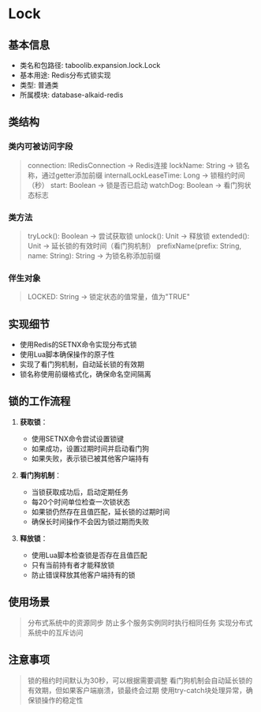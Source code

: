# Lock
## 基本信息
- 类名和包路径: taboolib.expansion.lock.Lock
- 基本用途: Redis分布式锁实现
- 类型: 普通类
- 所属模块: database-alkaid-redis

## 类结构
### 类内可被访问字段
> connection: IRedisConnection -> Redis连接
> lockName: String -> 锁名称，通过getter添加前缀
> internalLockLeaseTime: Long -> 锁租约时间（秒）
> start: Boolean -> 锁是否已启动
> watchDog: Boolean -> 看门狗状态标志

### 类方法
> tryLock(): Boolean -> 尝试获取锁
> unlock(): Unit -> 释放锁
> extended(): Unit -> 延长锁的有效时间（看门狗机制）
> prefixName(prefix: String, name: String): String -> 为锁名称添加前缀

### 伴生对象
> LOCKED: String -> 锁定状态的值常量，值为"TRUE"

## 实现细节
- 使用Redis的SETNX命令实现分布式锁
- 使用Lua脚本确保操作的原子性
- 实现了看门狗机制，自动延长锁的有效期
- 锁名称使用前缀格式化，确保命名空间隔离

## 锁的工作流程
1. **获取锁**：
   - 使用SETNX命令尝试设置锁键
   - 如果成功，设置过期时间并启动看门狗
   - 如果失败，表示锁已被其他客户端持有

2. **看门狗机制**：
   - 当锁获取成功后，启动定期任务
   - 每20个时间单位检查一次锁状态
   - 如果锁仍然存在且值匹配，延长锁的过期时间
   - 确保长时间操作不会因为锁过期而失败

3. **释放锁**：
   - 使用Lua脚本检查锁是否存在且值匹配
   - 只有当前持有者才能释放锁
   - 防止错误释放其他客户端持有的锁

## 使用场景
> 分布式系统中的资源同步
> 防止多个服务实例同时执行相同任务
> 实现分布式系统中的互斥访问

## 注意事项
> 锁的租约时间默认为30秒，可以根据需要调整
> 看门狗机制会自动延长锁的有效期，但如果客户端崩溃，锁最终会过期
> 使用try-catch块处理异常，确保锁操作的稳定性

